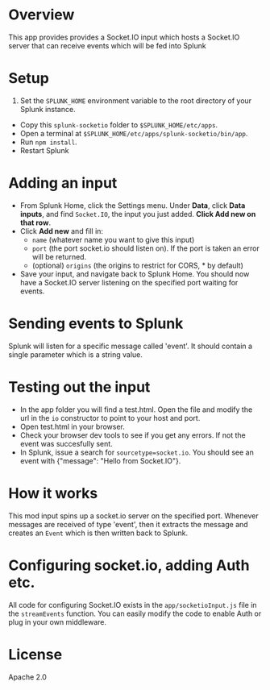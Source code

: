 # Overview
This app provides provides a Socket.IO input which hosts a Socket.IO server that can receive events which will be fed into Splunk

# Setup

1. Set the `SPLUNK_HOME` environment variable to the root directory of your Splunk instance.
* Copy this `splunk-socketio` folder to `$SPLUNK_HOME/etc/apps`.
* Open a terminal at `$SPLUNK_HOME/etc/apps/splunk-socketio/bin/app`.
* Run `npm install`.
* Restart Splunk

# Adding an input

* From Splunk Home, click the Settings menu. Under **Data**, click **Data inputs**, and find `Socket.IO`, the input you just added. **Click Add new on that row**.
* Click **Add new** and fill in:
    * `name` (whatever name you want to give this input)
    * `port` (the port socket.io should listen on). If the port is taken an error will be returned.
    * (optional) `origins` (the origins to restrict for CORS, * by default)
* Save your input, and navigate back to Splunk Home. You should now have a Socket.IO server listening on the specified port waiting for events.

# Sending events to Splunk
Splunk will listen for a specific message called 'event'. It should contain a single parameter which is a string value.

# Testing out the input

* In the app folder you will find a test.html. Open the file and modify the url in the `io` constructor to point to your host and port.
* Open test.html in your browser.
* Check your browser dev tools to see if you get any errors. If not the event was succesfully sent.
* In Splunk, issue a search for `sourcetype=socket.io`. You should see an event with {"message": "Hello from Socket.IO"}.

# How it works

This mod input spins up a socket.io server on the specified port. Whenever messages are received of type 'event', then it extracts the message and creates an `Event` which is then written back to Splunk.

# Configuring socket.io, adding Auth etc.

All code for configuring Socket.IO exists in the `app/socketioInput.js` file in the `streamEvents` function. You can easily modify the code to enable Auth or plug in your own middleware.

# License

Apache 2.0

